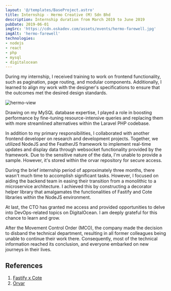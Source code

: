 ```yaml
---
layout: '@/templates/BaseProject.astro'
title: Internship - Hermo Creative (M) Sdn Bhd
description: Internship duration from March 2019 to June 2019
pubDate: 2019-06-01
imgSrc: 'https://cdn.oskadev.com/assets/events/hermo-farewell.jpg'
imgAlt: 'hermo-farewell'
technologies:
- nodejs
- react
- php
- mysql
- digitalocean
---
```


During my internship, I received training to work on frontend functionality, such as pagination, page routing, and modular components. Additionally, I learned to align my work with the designer's specifications to ensure that the outcomes met the desired design standards.

![hermo-view](/assets/projects/hermo.png)

Drawing on my MySQL database expertise, I played a role in boosting performance by fine-tuning resource-intensive queries and replacing them with more streamlined alternatives within the Laravel PHP codebase.

In addition to my primary responsibilities, I collaborated with another frontend developer on research and development projects. Together, we utilized NodeJS and the FeatherJS framework to implement real-time updates and display data through websocket functionality provided by the framework. Due to the sensitive nature of the data, I'm unable to provide a sample. However, it's stored within the orvar repository for secure access.

During the brief internship period of approximately three months, there wasn't much time to accomplish significant tasks. However, I focused on aiding the backend team in easing their transition from a monolithic to a microservice architecture. I achieved this by constructing a decorator helper library that amalgamates the functionalities of Fastify and Cote libraries within the NodeJS environment.

At last, the CTO has granted me access and provided opportunities to delve into DevOps-related topics on DigitalOcean. I am deeply grateful for this chance to learn and grow.

After the Movement Control Order (MCO), the company made the decision to disband the technical department, resulting in all former colleagues being unable to continue their work there. Consequently, most of the technical information reached its conclusion, and everyone embarked on new journeys in their lives.

## References

1. <a href="https://github.com/Oskang09/fastify-cote">Fastify x Cote</a>
2. <a href="https://github.com/Oskang09/orvar/tree/master">Orvar</a>